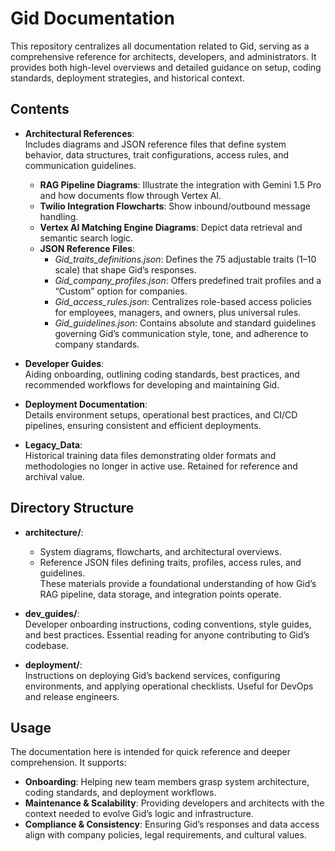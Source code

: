 # Gid Documentation

This repository centralizes all documentation related to Gid, serving as a comprehensive reference for architects, developers, and administrators. It provides both high-level overviews and detailed guidance on setup, coding standards, deployment strategies, and historical context.

## Contents

- **Architectural References**:  
  Includes diagrams and JSON reference files that define system behavior, data structures, trait configurations, access rules, and communication guidelines.
  - **RAG Pipeline Diagrams**: Illustrate the integration with Gemini 1.5 Pro and how documents flow through Vertex AI.
  - **Twilio Integration Flowcharts**: Show inbound/outbound message handling.
  - **Vertex AI Matching Engine Diagrams**: Depict data retrieval and semantic search logic.
  - **JSON Reference Files**:  
    - *Gid_traits_definitions.json*: Defines the 75 adjustable traits (1–10 scale) that shape Gid’s responses.  
    - *Gid_company_profiles.json*: Offers predefined trait profiles and a “Custom” option for companies.  
    - *Gid_access_rules.json*: Centralizes role-based access policies for employees, managers, and owners, plus universal rules.  
    - *Gid_guidelines.json*: Contains absolute and standard guidelines governing Gid’s communication style, tone, and adherence to company standards.

- **Developer Guides**:  
  Aiding onboarding, outlining coding standards, best practices, and recommended workflows for developing and maintaining Gid.

- **Deployment Documentation**:  
  Details environment setups, operational best practices, and CI/CD pipelines, ensuring consistent and efficient deployments.

- **Legacy_Data**:  
  Historical training data files demonstrating older formats and methodologies no longer in active use. Retained for reference and archival value.

## Directory Structure

- **architecture/**:  
  - System diagrams, flowcharts, and architectural overviews.  
  - Reference JSON files defining traits, profiles, access rules, and guidelines.  
  These materials provide a foundational understanding of how Gid’s RAG pipeline, data storage, and integration points operate.

- **dev_guides/**:  
  Developer onboarding instructions, coding conventions, style guides, and best practices. Essential reading for anyone contributing to Gid’s codebase.

- **deployment/**:  
  Instructions on deploying Gid’s backend services, configuring environments, and applying operational checklists. Useful for DevOps and release engineers.

## Usage

The documentation here is intended for quick reference and deeper comprehension. It supports:

- **Onboarding**: Helping new team members grasp system architecture, coding standards, and deployment workflows.
- **Maintenance & Scalability**: Providing developers and architects with the context needed to evolve Gid’s logic and infrastructure.
- **Compliance & Consistency**: Ensuring Gid’s responses and data access align with company policies, legal requirements, and cultural values.
